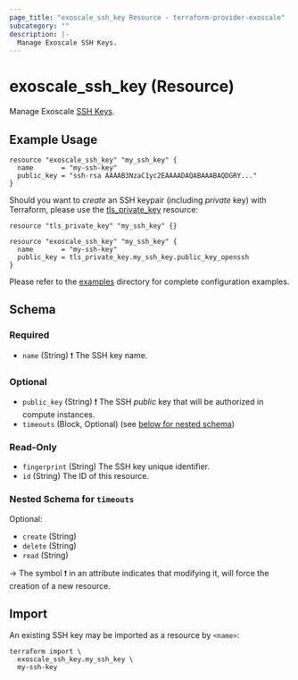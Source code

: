 ```yaml
---
page_title: "exoscale_ssh_key Resource - terraform-provider-exoscale"
subcategory: ""
description: |-
  Manage Exoscale SSH Keys.
---
```


# exoscale_ssh_key (Resource)



Manage Exoscale [SSH Keys](https://community.exoscale.com/documentation/compute/ssh-keypairs/).

## Example Usage

```hcl
resource "exoscale_ssh_key" "my_ssh_key" {
  name       = "my-ssh-key"
  public_key = "ssh-rsa AAAAB3NzaC1yc2EAAAADAQABAAABAQDGRY..."
}
```

Should you want to _create_ an SSH keypair (including *private* key) with Terraform, please use the
[tls_private_key](https://registry.terraform.io/providers/hashicorp/tls/latest/docs/resources/private_key)
resource:

```hcl
resource "tls_private_key" "my_ssh_key" {}

resource "exoscale_ssh_key" "my_ssh_key" {
  name       = "my-ssh-key"
  public_key = tls_private_key.my_ssh_key.public_key_openssh
}
```

Please refer to the [examples](https://github.com/exoscale/terraform-provider-exoscale/tree/master/examples/) directory for complete configuration examples.

<!-- schema generated by tfplugindocs -->
## Schema

### Required

- `name` (String) ❗ The SSH key name.

### Optional

- `public_key` (String) ❗ The SSH *public* key that will be authorized in compute instances.
- `timeouts` (Block, Optional) (see [below for nested schema](#nestedblock--timeouts))

### Read-Only

- `fingerprint` (String) The SSH key unique identifier.
- `id` (String) The ID of this resource.

<a id="nestedblock--timeouts"></a>
### Nested Schema for `timeouts`

Optional:

- `create` (String)
- `delete` (String)
- `read` (String)

-> The symbol ❗ in an attribute indicates that modifying it, will force the creation of a new resource.

## Import

An existing SSH key may be imported as a resource by `<name>`:

```shell
terraform import \
  exoscale_ssh_key.my_ssh_key \
  my-ssh-key
```

